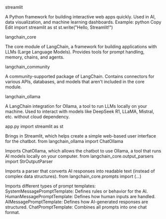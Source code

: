 streamlit

A Python framework for building interactive web apps quickly.
Used in AI, data visualization, and machine learning dashboards.
Example:
python
Copy
Edit
import streamlit as st
st.write("Hello, Streamlit!")


langchain_core

The core module of LangChain, a framework for building applications with LLMs (Large Language Models).
Provides tools for prompt handling, memory, chains, and agents.


langchain_community

A community-supported package of LangChain.
Contains connectors for various APIs, databases, and models that aren't included in the core module.


langchain_ollama

A LangChain integration for Ollama, a tool to run LLMs locally on your machine.
Used to interact with models like DeepSeek R1, LLaMA, Mistral, etc. without cloud dependency.

app.py
import streamlit as st

Brings in Streamlit, which helps create a simple web-based user interface for the chatbot.
from langchain_ollama import ChatOllama

Imports ChatOllama, which allows the chatbot to use Ollama, a tool that runs AI models locally on your computer.
from langchain_core.output_parsers import StrOutputParser

Imports a parser that converts AI responses into readable text (instead of complex data structures).
from langchain_core.prompts import (...)

Imports different types of prompt templates:
SystemMessagePromptTemplate: Defines rules or behavior for the AI.
HumanMessagePromptTemplate: Defines how human inputs are handled.
AIMessagePromptTemplate: Defines how AI-generated responses are structured.
ChatPromptTemplate: Combines all prompts into one chat format.
